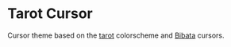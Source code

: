 # Tarot Cursor
Cursor theme based on the [tarot](https://codeberg.org/ed/base16-schemes) colorscheme and [Bibata](https://github.com/ful1e5/Bibata_Cursor) cursors.
